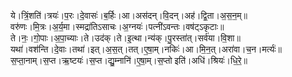 

  
ये।त्रिं॒शति॑।त्रयः॑।प॒रः।दे॒वासः॑।ब॒र्हिः।आ।अस॑दन्।वि॒दन्।अह॑।द्वि॒ता।अ॒स॒न॒म्॥  
वरु॑णः।मि॒त्रः।अ॒र्य॒मा।स्मद्रा॑तिऽसाचः।अ॒ग्नयः॑।पत्नी॑ऽवन्तः।वष॑ट्ऽकृटाः॥  
ते।नः॒।गो॒पाः।अ॒पा॒च्याः।ते।उद॑क्।ते।इ॒त्था।न्य॑क्।पु॒रस्ता॑त्।सर्व॑या।वि॒शा॥  
यथा॑।वश॑न्ति।दे॒वाः।तथा॑।इत्।अ॒स॒त्।तत्।ए॒षा॒म्।नकिः॑।आ।मि॒न॒त्।अरा॑वा।च॒न।मर्त्यः॑॥  
स॒प्ता॒नाम्।स॒प्त।ऋ॒ष्टयः॑।स॒प्त।द्यु॒म्नानि॑।ए॒षा॒म्।स॒प्तो इति॑।अधि॑।श्रियः॑।धि॒रे॒॥  
